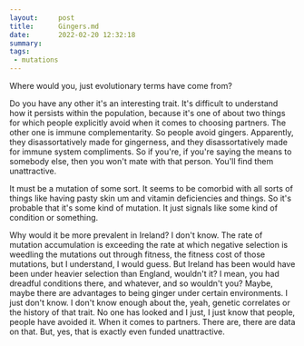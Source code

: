```yaml
---
layout:     post
title:      Gingers.md
date:       2022-02-20 12:32:18
summary:    
tags:
 - mutations
---
```


Where would you, just evolutionary terms have come from?

Do you have any other it's an interesting trait. It's difficult to understand how it persists within the population, because it's one of about two things for which people explicitly avoid when it comes to choosing partners. The other one is immune complementarity. So people avoid gingers. Apparently, they disassortatively made for gingerness, and they disassortatively made for immune system compliments. So if you're, if you're saying the means to somebody else, then you won't mate with that person. You'll find them unattractive. 

It must be a mutation of some sort. It seems to be comorbid with all sorts of things like having pasty skin um and vitamin deficiencies and things. So it's probable that it's some kind of mutation. It just signals like some kind of condition or something. 

Why would it be more prevalent in Ireland? I don't know. The rate of mutation accumulation is exceeding the rate at which negative selection is weedling the mutations out through fitness, the fitness cost of those mutations, but I understand, I would guess. But Ireland has been would have been under heavier selection than England, wouldn't it? I mean, you had dreadful conditions there, and whatever, and so wouldn't you? Maybe, maybe there are advantages to being ginger under certain environments. I just don't know. I don't know enough about the, yeah, genetic correlates or the history of that trait. No one has looked and I just, I just know that people, people have avoided it. When it comes to partners. There are, there are data on that. But, yes, that is exactly even funded unattractive.
